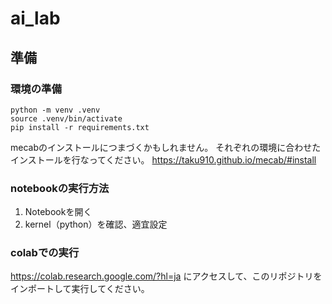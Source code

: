 # ai_lab

## 準備
### 環境の準備
```
python -m venv .venv
source .venv/bin/activate
pip install -r requirements.txt
```

mecabのインストールにつまづくかもしれません。
それぞれの環境に合わせたインストールを行なってください。
https://taku910.github.io/mecab/#install

### notebookの実行方法
1. Notebookを開く
2. kernel（python）を確認、適宜設定

### colabでの実行
https://colab.research.google.com/?hl=ja にアクセスして、このリポジトリをインポートして実行してください。